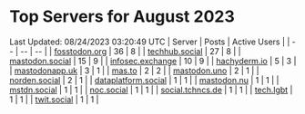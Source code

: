 # Top Servers for August 2023
Last Updated: 08/24/2023 03:20:49 UTC
| Server | Posts | Active Users |
| -- | -- | -- |
| [fosstodon.org](https://fosstodon.org/tags/PowerShell) | 36 | 8 |
| [techhub.social](https://techhub.social/tags/PowerShell) | 27 | 8 |
| [mastodon.social](https://mastodon.social/tags/PowerShell) | 15 | 9 |
| [infosec.exchange](https://infosec.exchange/tags/PowerShell) | 10 | 9 |
| [hachyderm.io](https://hachyderm.io/tags/PowerShell) | 5 | 3 |
| [mastodonapp.uk](https://mastodonapp.uk/tags/PowerShell) | 3 | 1 |
| [mas.to](https://mas.to/tags/PowerShell) | 2 | 2 |
| [mastodon.uno](https://mastodon.uno/tags/PowerShell) | 2 | 1 |
| [norden.social](https://norden.social/tags/PowerShell) | 2 | 1 |
| [dataplatform.social](https://dataplatform.social/tags/PowerShell) | 1 | 1 |
| [mastodon.nu](https://mastodon.nu/tags/PowerShell) | 1 | 1 |
| [mstdn.social](https://mstdn.social/tags/PowerShell) | 1 | 1 |
| [noc.social](https://noc.social/tags/PowerShell) | 1 | 1 |
| [social.tchncs.de](https://social.tchncs.de/tags/PowerShell) | 1 | 1 |
| [tech.lgbt](https://tech.lgbt/tags/PowerShell) | 1 | 1 |
| [twit.social](https://twit.social/tags/PowerShell) | 1 | 1 |
